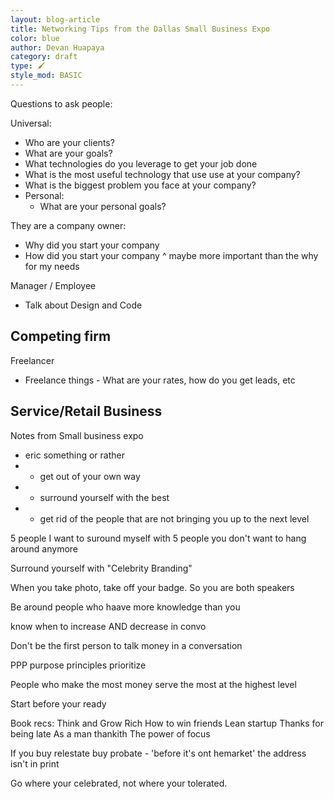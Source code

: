 ```yaml
---
layout: blog-article
title: Networking Tips from the Dallas Small Business Expo
color: blue
author: Devan Huapaya
category: draft
type: 🖌
style_mod: BASIC
---
```

Questions to ask people:

Universal:
- Who are your clients?
- What are your goals?
- What technologies do you leverage to get your job done
- What is the most useful technology that use use at your company?
- What is the biggest problem you face at your company?
- Personal:
  - What are your personal goals?

They are a company owner:
- Why did you start your company
- How did you start your company
   ^ maybe more important than the why for my needs

Manager / Employee
- Talk about Design and Code

Competing firm
-

Freelancer
- Freelance things - What are your rates, how do you get leads, etc

Service/Retail Business
-

Notes from Small business expo

- eric something or rather
- - get out of your own way
- - surround yourself with the best
- - get rid of the people that are not
    bringing you up to the next level


5 people I want to suround myself with
5 people you don't want to hang around anymore

Surround yourself with "Celebrity Branding"

When you take  photo, take off your badge. So you are both
speakers

Be around people who haave more knowledge than you

know when to increase AND decrease in convo

Don't be the first person to talk money in a conversation

PPP
purpose
principles
prioritize

People who make the most money serve the most at the highest level

Start before your ready

Book recs:
Think and Grow Rich
How to win friends
Lean startup
Thanks for being late
As a man thankith
The power of focus

If you buy relestate buy probate - 'before it's ont hemarket' the address isn't in print

Go where your celebrated, not where your tolerated.
